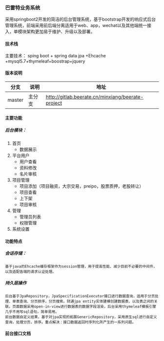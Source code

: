 ### 巴雷特业务系统

采用springboot2开发的简洁的后台管理系统，基于bootstrap开发的响应式后台管理系统，前端采用前后端分离适用于web、app，wechat以及其他端统一接入，单模块架构更加易于维护、升级以及部署。

#### 技术栈

主要技术： sping boot + spring data jpa +Ehcache +mysql5.7+thymeleaf+boostrap+jquery

#### 版本说明

| 分支   | 说明   | 地址                                              |
| ------ | ------ | ------------------------------------------------- |
| master | 主分支 | http://gitlab.beerate.cn/minxiang/beerate-project |

#### 主要功能

##### 后台模块：

1. 首页
   - 数据展示
2. 平台用户
   - 用户查看
   - 资料修改
   - 名片审核
3. 项目管理
   - 项目添加（项目融资，大宗交易，preipo，股票质押，老股转让）
   - 项目查看
   - 上下架
   - 项目审核
4. 管理
   - 管理员列表
   - 权限管理
5. 系统设置

#### 功能特点

##### 会话存储：

```
基于java的Ehcache缓存框架作为session管理，用于提高性能、减少目前不必要的中间件，以及适配各端的请求认证处理。
```

##### 持久层操作

```
后台基于JpaRepository，JpaSpecificationExecutor接口进行数据查询，适用于分页处理、单表查询、分页排序，分页搜索。财通jpa entity实体建模创建数据表，以及表之间的关联。页面数据采用open-in-view进行数据表的数据字段渲染，后台采用thymeleaf模板引擎几乎不用写sql语句，简单易用。
前台数据自定义结果，基于对jpa实现的拓展GenericRepository，采用原生sql进行自定义查询，处理分页，排序。重点解决：接口数据返回时序列化所产生的一系列问题。
```

#### 前台接口文档

























